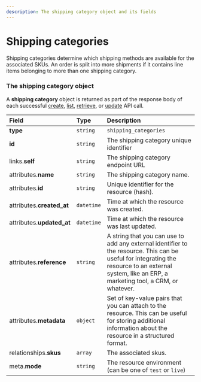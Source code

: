 ```yaml
---
description: The shipping category object and its fields
---
```


# Shipping categories

Shipping categories determine which shipping methods are available for the associated SKUs.
An order is split into more shipments if it contains line items belonging to more than one shipping category.


### The shipping category object

A **shipping category** object is returned as part of the response body of each successful
[create](https://docs.commercelayer.io/api/resources/shipping_categories/create_shipping_category),
[list](https://docs.commercelayer.io/api/resources/shipping_categories/list_shipping_categories),
[retrieve](https://docs.commercelayer.io/api/resources/shipping_categories/retrieve_shipping_category),
or [update](https://docs.commercelayer.io/api/resources/shipping_categories/update_shipping_category) API call.

| Field | Type | Description |
| :--- | :--- | :--- |
| **type** | `string` | `shipping_categories` |
| **id** | `string` | The shipping category unique identifier |
| links.**self** | `string` | The shipping category endpoint URL |
| attributes.**name** | `string` | The shipping category name. |
| attributes.**id** | `string` | Unique identifier for the resource (hash). |
| attributes.**created_at** | `datetime` | Time at which the resource was created. |
| attributes.**updated_at** | `datetime` | Time at which the resource was last updated. |
| attributes.**reference** | `string` | A string that you can use to add any external identifier to the resource. This can be useful for integrating the resource to an external system, like an ERP, a marketing tool, a CRM, or whatever. |
| attributes.**metadata** | `object` | Set of key-value pairs that you can attach to the resource. This can be useful for storing additional information about the resource in a structured format. |
| relationships.**skus** | `array` | The associated skus. |
| meta.**mode** | `string` | The resource environment \(can be one of `test` or `live`\) |
